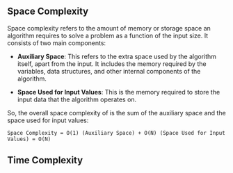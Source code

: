 ## **Space Complexity**

Space complexity refers to the amount of memory or storage space an algorithm requires to solve a problem as a function of the input size. It consists of two main components:

- **Auxiliary Space**: This refers to the extra space used by the algorithm itself, apart from the input. It includes the memory required by the variables, data structures, and other internal components of the algorithm.

- **Space Used for Input Values**: This is the memory required to store the input data that the algorithm operates on.

So, the overall space complexity of is the sum of the auxiliary space and the space used for input values:

`Space Complexity = O(1) (Auxiliary Space) + O(N) (Space Used for Input Values) = O(N)`

## **Time Complexity**